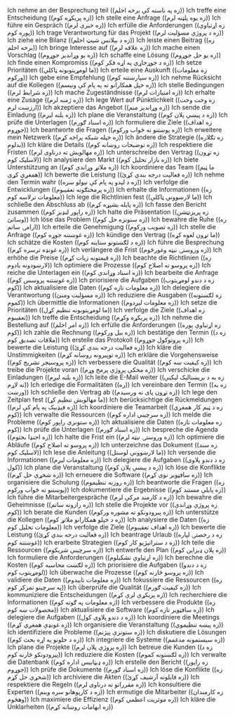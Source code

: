 Ich nehme an der Besprechung teil ((زه په ناسته کې برخه اخلم))
Ich treffe eine Entscheidung ((زه پریکړه کوم))
Ich stelle eine Anfrage ((زه یوه پلټنه لرم))
Ich führe ein Gespräch ((زه خبرې لرم))
Ich erfülle die Anforderungen ((زه اړتیاوې پوره کوم))
Ich trage Verantwortung für das Projekt ((زه د پروژې مسؤلیت لرم))
Ich ziehe eine Bilanz ((زه د بیلانس شیټ اخلم))
Ich leiste einen Beitrag ((زه برخه اخلم))
Ich bringe Interesse auf ((زه علاقه لرم))
Ich mache einen Vorschlag ((زه یو وړاندیز جوړوم))
Ich schaffe eine Lösung ((زه یو حل جوړوم))
Ich finde einen Kompromiss ((زه د جوړجاړي په اړه فکر کوم))
Ich setze Prioritäten ((ما لومړیتوبونه ټاکلي))
Ich erteile eine Auskunft ((زه معلومات ورکوم))
Ich gebe eine Empfehlung ((زه سپارښتنه کوم))
Ich nehme Rücksicht auf die Kollegen ((زه خپل همکارانو ته په پام کې ونیسم))
Ich stelle Bedingungen ((زه شرایط لرم))
Ich mache Zugeständnisse ((زه امتیازات لرم))
Ich erhalte eine Zusage ((زه ژمنه لرم))
Ich lege Wert auf Pünktlichkeit ((زه وخت وخت ارزښت لرم))
Ich akzeptiere das Angebot ((زه وړاندیز منم))
Ich sende die Einladung ((زه بلنه لیږم))
Ich plane die Veranstaltung ((زه د پیښې پلان کوم))
Ich prüfe die Unterlagen ((زه اسناد ګورم))
Ich formuliere die Ziele ((زه اهداف جوړوم))
Ich beantworte die Fragen ((زه پوښتنو ته ځواب ورکوم))
Ich erweitere mein Netzwerk ((زه خپله شبکه پراخه کړم))
Ich ändere die Strategie ((زه تګلاره بدلوم))
Ich kläre die Details ((زه توضیحات روښانه کوم))
Ich respektiere die Fristen ((زه مهالویش ته درناوی لرم))
Ich unterschreibe den Vertrag ((زه تړون لاسلیک کوم))
Ich analysiere den Markt ((زه بازار تحلیل کوم))
Ich biete Unterstützung an ((زه ملاتړ وړاندې کوم))
Ich koordiniere das Team ((ما ټیم همغږي کړی))
Ich bewerte die Leistung ((زه فعالیت درجه بندي کړئ))
Ich nehme den Termin wahr ((زه د لیدو په پام کې نیولو سره))
Ich verfolge die Entwicklungen ((زه پرمختګونه تعقیبوم))
Ich erhalte die Informationen ((زه معلومات ترلاسه کوم))
Ich lege die Richtlinien fest ((ما لارښوونې ټاکلې))
Ich schließe den Abschluss ab ((زه پایله بشپړه کړم))
Ich fasse den Bericht zusammen ((زه راپور لنډیز کوم))
Ich halte die Präsentation ((زه پریزنټشن وساتئ))
Ich löse das Problem ((زه ستونزه حل کوم))
Ich bewahre die Ruhe ((زه ارامۍ ساتم))
Ich erteile die Genehmigung ((زه تصویب ورکوم))
Ich stelle die Anfrage ((زه غوښتنه جوړه کوم))
Ich kündige den Vertrag ((ما تړون لغوه کړه))
Ich schätze die Kosten ((زه د لګښتونو ستاینه کوم))
Ich führe die Besprechung ((زه غونډه ترسره کړم))
Ich verlängere die Frist ((زه وروستۍ نیټه وغورځوم))
Ich erhöhe die Preise ((زه قیمتونه زیات کړم))
Ich beachte die Richtlinien ((زه لارښودونه یادوم))
Ich optimiere die Prozesse ((زه پروسو ته اصلاح کوم))
Ich reiche die Unterlagen ein ((زه اسناد وړاندې کوم))
Ich bearbeite die Anfrage ((زه غوښتنه پروسس کوم))
Ich priorisiere die Aufgaben ((زه د دندو لومړیتوب کوم))
Ich aktualisiere die Daten ((زه معلومات تازه کوم))
Ich delegiere die Verantwortung ((زه مسؤلیت ومنئ))
Ich reduziere die Ausgaben ((زه لګښتونه کموم))
Ich übermittle die Informationen ((زه معلومات لیږدوم))
Ich setze die Prioritäten ((ما لومړیتوبونه تنظیم کړل))
Ich verfolge die Ziele ((زه اهداف تعقیبوم))
Ich treffe die Entscheidung ((زه پریکړه وکړم))
Ich nehme die Bestellung auf ((زه امر اخلم))
Ich erfülle die Anforderungen ((زه اړتیاوې پوره کوم))
Ich zahle die Rechnung ((زه بیل ورکوم))
Ich bestätige den Termin ((زه د ملاقات تصدیق کوم))
Ich erstelle das Protokoll ((زه پروتوکول جوړوم))
Ich bewerte die Leistung ((زه فعالیت درجه بندي کړئ))
Ich kläre die Unstimmigkeiten ((زه توپیرونه روښانه کړم))
Ich erkläre die Vorgehensweise ((زه پروسیجر تشریح کوم))
Ich verbessere die Qualität ((زه کیفیت ښه کوم))
Ich treibe die Projekte voran ((زه مخکې پروژې پرمخ وړم))
Ich verschicke die Einladungen ((زه بلنه لیږم))
Ich leite die E-Mail weiter ((زه به د بریښنالیک لیکنې ته لاړم))
Ich erledige die Formalitäten ((زه))
Ich vereinbare den Termin ((زه به ورښت))
Ich schließe den Vertrag ab ((زه تړون پای ته ورسیدم))
Ich lege den Zeitplan fest ((ما مهالویش تنظیم کړ))
Ich berücksichtige die Rückmeldungen ((زه فیډبیک په پام کې لرم))
Ich koordiniere die Teamarbeit ((زه د ټیم کار همغږي کوم))
Ich verwalte die Ressourcen ((زه سرچینې اداره کوم))
Ich melde die Probleme ((زه ستونزې راپور کوم))
Ich aktualisiere die Daten ((زه معلومات تازه کوم))
Ich prüfe die Unterlagen ((زه اسناد ګورم))
Ich bespreche die Agenda ((زه اجنډا بحثوم))
Ich halte die Frist ein ((زه وروستۍ نیټه لرم))
Ich optimiere die Abläufe ((زه پروسو ته اصلاح کوم))
Ich unterzeichne das Dokument ((زه سند لاسلیک کوم))
Ich lese die Anleitung ((ما لارښوونې لوستل))
Ich versende die Informationen ((زه معلومات لیږم))
Ich delegiere die Aufgaben ((زه د دندو پلاوی کول))
Ich plane die Veranstaltung ((زه د پیښې پلان کوم))
Ich löse die Konflikte ((زه شخړې حل کړم))
Ich erneuere die Software ((زه سافټویر نوی کړم))
Ich organisiere die Schulung ((زه روزنه تنظیموم))
Ich beantworte die Fragen ((زه پوښتنو ته ځواب ورکوم))
Ich dokumentiere die Ergebnisse ((زه پایلې مستند کوم))
Ich führe die Mitarbeitergespräche ((زه د کارمند مرکې لرم))
Ich bewahre die Geheimnisse ((زه رازونه ساتم))
Ich stelle die Projekte vor ((زه پروژې وړاندې کوم))
Ich berate die Kunden ((زه پیرودونکو ته مشوره ورکوم))
Ich unterstütze die Kollegen ((زه د خپلو همکارانو ملاتړ کوم))
Ich analysiere die Daten ((زه معلومات تحلیل کوم))
Ich verfolge die Ziele ((زه اهداف تعقیبوم))
Ich bewerte die Leistung ((زه فعالیت درجه بندي کړئ))
Ich beantrage Urlaub ((زه د رخصتۍ لپاره غوښتنه کوم))
Ich erarbeite Strategien ((زه د ستراتیژیو کار کوم))
Ich teile die Ressourcen ((زه سرچینې شریکوم))
Ich entwerfe den Plan ((زه پلان ډیزاین کوم))
Ich formuliere die Anforderungen ((زه اړتیاوې تشکیلوم))
Ich berechne die Kosten ((زه لګښت محاسبه کوم))
Ich priorisiere die Aufgaben ((زه د دندو لومړیتوب کوم))
Ich überwache die Prozesse ((زه پروسو څارنه کوم))
Ich validiere die Daten ((زه معلومات تاییدوم))
Ich fokussiere die Ressourcen ((زه په سرچینو تمرکز کوم))
Ich überprüfe die Qualität ((زه کیفیت ګورم))
Ich kommuniziere die Entscheidungen ((زه پریکړې لرې کړم))
Ich recherchiere die Informationen ((زه معلومات په ګوته کوم))
Ich verbessere die Produkte ((زه محصولات ښه کوم))
Ich aktualisiere die Software ((زه سافټویر تازه کوم))
Ich delegiere die Aufgaben ((زه د دندو پلاوی کول))
Ich koordiniere die Meetings ((زه غونډې همغږي کړم))
Ich organisiere die Veranstaltung ((زه پیښه تنظیموي))
Ich identifiziere die Probleme ((زه ستونزې پیژنم))
Ich diskutiere die Lösungen ((زه د حلونو په اړه بحث کوم))
Ich integriere die Systeme ((زه سیستمونه مدغمم))
Ich plane die Projekte ((زه پروژې پلان لرم))
Ich betreue die Kunden ((زه د پیرودونکو څارنه کوم))
Ich reduziere die Kosten ((زه لګښتونه کموم))
Ich verwalte die Datenbank ((زه ډیټابیس اداره کوم))
Ich erstelle den Bericht ((زه راپور جوړوم))
Ich prüfe die Dokumente ((زه اسناد ګورم))
Ich löse die Konflikte ((زه شخړې حل کړم))
Ich archiviere die Akten ((زه فایلونه آرشیف کړئ))
Ich respektiere die Regeln ((زه مقرراتو ته درناوی لرم))
Ich konsultiere die Experten ((زه د کارپوهانو سره وینم))
Ich ermutige die Mitarbeiter ((زه کارمندان وهڅوم))
Ich maximiere die Effizienz ((زه موثریت اعظمي کوم))
Ich kläre die Unklarheiten ((زه ابهامات روښانه کړم))
